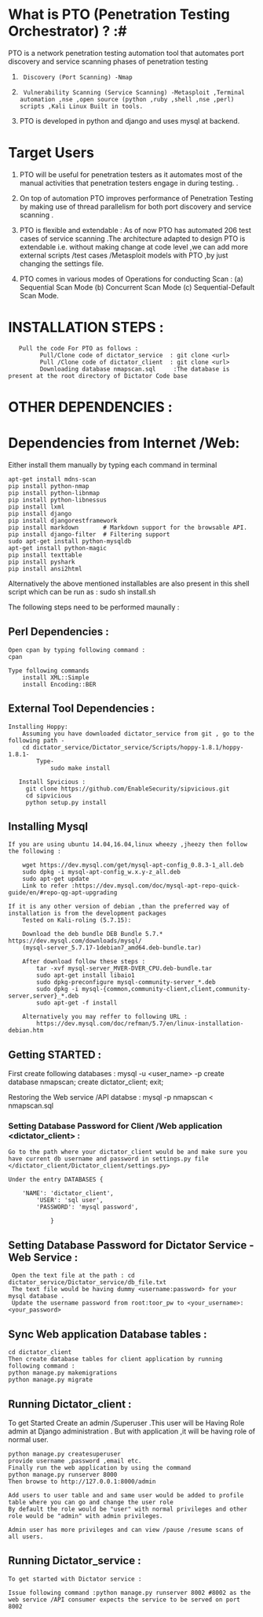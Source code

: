 # What is PTO (Penetration Testing Orchestrator) ? :#
PTO  is a network penetration testing automation tool that automates port discovery and service scanning phases of penetration testing 

1.      Discovery (Port Scanning) -Nmap
2.  	Vulnerability Scanning (Service Scanning) -Metasploit ,Terminal automation ,nse ,open source (python ,ruby ,shell ,nse ,perl) scripts ,Kali Linux Built in tools.
3. 	PTO is developed in python and django and uses mysql at backend.
	
# Target Users #

1.   PTO will be useful for penetration testers as it automates most of the manual activities that penetration testers engage in  during testing. .

2.   On top of automation PTO improves performance of Penetration Testing by making use of thread parallelism for both port discovery and service scanning .

3. PTO is flexible and extendable : As of now PTO has automated 206 test cases of service scanning .The architecture adapted to design PTO is extendable i.e. without making change at code level ,we can add more external scripts /test cases /Metasploit models with PTO ,by just changing the settings file.

4. PTO comes in various modes of Operations for conducting Scan : 
    (a) Sequential Scan Mode
    (b) Concurrent Scan Mode
    (c) Sequential-Default Scan Mode.


# INSTALLATION STEPS : #
       Pull the code For PTO as follows :
             Pull/Clone code of dictator_service  : git clone <url>
             Pull /Clone code of dictator_client  : git clone <url>
             Downloading database nmapscan.sql     :The database is present at the root directory of Dictator Code base

# OTHER DEPENDENCIES : #

# Dependencies from Internet /Web: #

Either install them manually by typing each command in terminal

	apt-get install mdns-scan
	pip install python-nmap
	pip install python-libnmap
	pip install python-libnessus
	pip install lxml
	pip install django
	pip install djangorestframework
	pip install markdown       # Markdown support for the browsable API.
	pip install django-filter  # Filtering support
	sudo apt-get install python-mysqldb
	apt-get install python-magic
	pip install texttable
	pip install pyshark
	pip install ansi2html

Alternatively the above mentioned installables are also present in this shell script which can be run as :
	sudo sh install.sh



The following steps need to be performed maunally :


## Perl Dependencies  : ##

	Open cpan by typing following command :
	cpan

	Type following commands 
		install XML::Simple
		install Encoding::BER

## External Tool Dependencies : ##
	Installing Hoppy:
		Assuming you have downloaded dictator_service from git , go to the following path -
		cd dictator_service/Dictator_service/Scripts/hoppy-1.8.1/hoppy-1.8.1-
			Type-
				sudo make install

       Install Spvicious :
		 git clone https://github.com/EnableSecurity/sipvicious.git
		 cd sipvicious
		 python setup.py install



## Installing Mysql ##

	If you are using ubuntu 14.04,16.04,linux wheezy ,jheezy then follow the following :

		wget https://dev.mysql.com/get/mysql-apt-config_0.8.3-1_all.deb
		sudo dpkg -i mysql-apt-config_w.x.y-z_all.deb
		sudo apt-get update
		Link to refer :https://dev.mysql.com/doc/mysql-apt-repo-quick-guide/en/#repo-qg-apt-upgrading

	If it is any other version of debian ,than the preferred way of installation is from the development packages 
		Tested on Kali-roling (5.7.15):

		Download the deb bundle DEB Bundle 5.7.*  https://dev.mysql.com/downloads/mysql/
		(mysql-server_5.7.17-1debian7_amd64.deb-bundle.tar)

		After download follow these steps :
			tar -xvf mysql-server_MVER-DVER_CPU.deb-bundle.tar
			sudo apt-get install libaio1
			sudo dpkg-preconfigure mysql-community-server_*.deb
			sudo dpkg -i mysql-{common,community-client,client,community-server,server}_*.deb
			sudo apt-get -f install

		Alternatively you may reffer to following URL :
			https://dev.mysql.com/doc/refman/5.7/en/linux-installation-debian.htm



## Getting STARTED : ##

First create following databases :
 mysql -u <user_name> -p <password>
	create database nmapscan;
	create dictator_client;
	exit;

Restoring the Web service /API databse :
	mysql -p  nmapscan < nmapscan.sql 


### Setting Database Password for Client /Web application <dictator_client>  : ###
	Go to the path where your dictator_client would be and make sure you have current db username and password in settings.py file 
	</dictator_client/Dictator_client/settings.py>

	Under the entry DATABASES { 

		'NAME': 'dictator_client',
        	'USER': 'sql user',
        	'PASSWORD': 'mysql password',
        
				}
## Setting Database Password for Dictator Service -Web Service : ##
	 Open the text file at the path : cd dictator_service/Dictator_service/db_file.txt
	 The text file would be having dummy <username:password> for your mysql database .
	 Update the username password from root:toor_pw to <your_username>:<your_password>

## Sync Web application Database tables : ##
	cd dictator_client 
	Then create database tables for client application by running following command :
	python manage.py makemigrations
	python manage.py migrate


## Running Dictator_client : ##

To get Started Create an admin /Superuser .This user will be Having Role admin at Django administration .
But with application ,it will be having role of normal user.
	
	python manage.py createsuperuser
	provide username ,password ,email etc.
	Finally run the web application by using the command 
	python manage.py runserver 8000
	Then browse to http://127.0.0.1:8000/admin 

	Add users to user table and and same user would be added to profile table where you can go and change the user role 
	By default the role would be "user" with normal privileges and other role would be "admin" with admin privileges.
	
	Admin user has more privileges and can view /pause /resume scans of all users.



## Running Dictator_service : ##

	To get started with Dictator service :

	Issue following command :python manage.py runserver 8002 #8002 as the web service /API consumer expects the service to be served on port 8002
